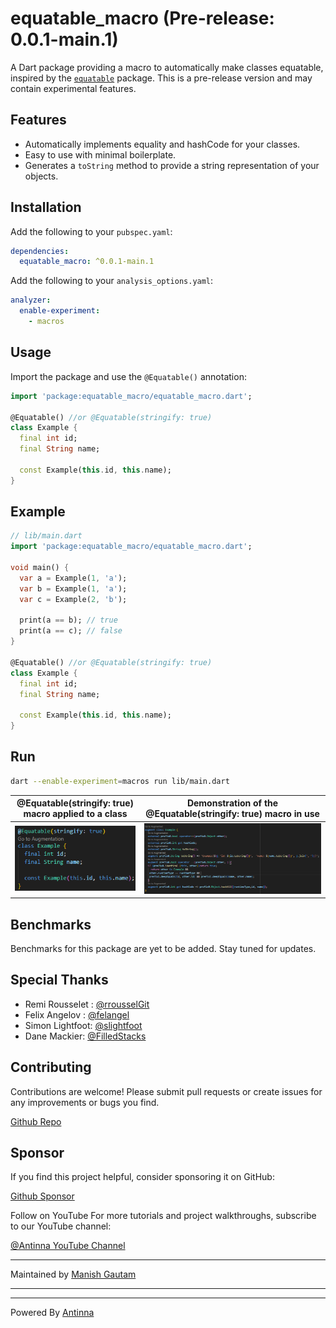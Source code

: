 
<!-- Pre-release Version: -->
<!-- README-main.md -->


# equatable_macro (Pre-release: 0.0.1-main.1)

A Dart package providing a macro to automatically make classes equatable, inspired by the [`equatable`](https://pub.dev/packages/equatable) package. This is a pre-release version and may contain experimental features.

## Features

- Automatically implements equality and hashCode for your classes.
- Easy to use with minimal boilerplate.
- Generates a `toString` method to provide a string representation of your objects.

## Installation

Add the following to your `pubspec.yaml`:

```yaml
dependencies:
  equatable_macro: ^0.0.1-main.1
```

Add the following to your `analysis_options.yaml`:

```yaml
analyzer:
  enable-experiment:
    - macros
```

## Usage
Import the package and use the `@Equatable()` annotation:
```dart
import 'package:equatable_macro/equatable_macro.dart';

@Equatable() //or @Equatable(stringify: true)
class Example {
  final int id;
  final String name;

  const Example(this.id, this.name);
}

```
## Example
```dart
// lib/main.dart
import 'package:equatable_macro/equatable_macro.dart';

void main() {
  var a = Example(1, 'a');
  var b = Example(1, 'a');
  var c = Example(2, 'b');

  print(a == b); // true
  print(a == c); // false
}

@Equatable() //or @Equatable(stringify: true)
class Example {
  final int id;
  final String name;

  const Example(this.id, this.name);
}

```
## Run
```bash
dart --enable-experiment=macros run lib/main.dart
```

| @Equatable(stringify: true) macro applied to a class | Demonstration of the @Equatable(stringify: true) macro in use|
|---|---|
| ![Screenshot 1](screenshots/screenshot1.png) | ![Screenshot 2](screenshots/screenshot2.png) |


## Benchmarks

Benchmarks for this package are yet to be added. Stay tuned for updates.

## Special Thanks

- Remi Rousselet : [@rrousselGit](https://github.com/rrousselGit)
- Felix Angelov : [@felangel](https://github.com/felangel)
- Simon Lightfoot: [@slightfoot](https://github.com/slightfoot)
- Dane Mackier: [@FilledStacks](https://github.com/FilledStacks)


## Contributing
Contributions are welcome! Please submit pull requests or create issues for any improvements or bugs you find.

[Github Repo](https://github.com/antinna/equatable_macro)

## Sponsor
If you find this project helpful, consider sponsoring it on GitHub:

[Github Sponsor](https://github.com/sponsors/Manishmg3994)


Follow on YouTube
For more tutorials and project walkthroughs, subscribe to our YouTube channel:

[@Antinna YouTube Channel](https://m.youtube.com/antinna)

---
Maintained by [Manish Gautam](https://github.com/Manishmg3994)

---

---
Powered By [Antinna](https://github.com/antinna)